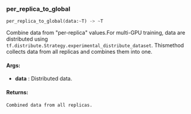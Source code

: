 

### per_replica_to_global
```python
per_replica_to_global(data:~T) -> ~T
```
Combine data from "per-replica" values.For multi-GPU training, data are distributed using `tf.distribute.Strategy.experimental_distribute_dataset`. Thismethod collects data from all replicas and combines them into one.

#### Args:

* **data** :  Distributed data.

#### Returns:
    Combined data from all replicas.